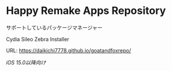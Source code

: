 # Happy Remake Apps Repository

サポートしているパッケージマネージャー

Cydia Sileo Zebra Installer

URL: https://daikichi7778.github.io/goatandfoxrepo/

*iOS 15.0以降向け*
